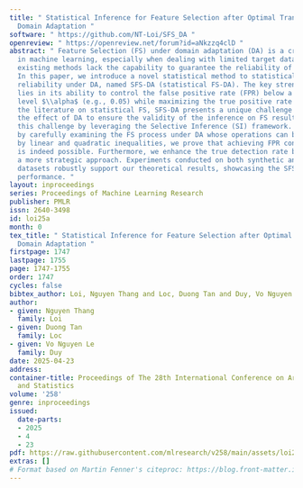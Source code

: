 ```yaml
---
title: " Statistical Inference for Feature Selection after Optimal Transport-based
  Domain Adaptation "
software: " https://github.com/NT-Loi/SFS_DA "
openreview: " https://openreview.net/forum?id=aNkzzq4clD "
abstract: " Feature Selection (FS) under domain adaptation (DA) is a critical task
  in machine learning, especially when dealing with limited target data. However,
  existing methods lack the capability to guarantee the reliability of FS under DA.
  In this paper, we introduce a novel statistical method to statistically test FS
  reliability under DA, named SFS-DA (statistical FS-DA). The key strength of SFS-DA
  lies in its ability to control the false positive rate (FPR) below a pre-specified
  level $\\alpha$ (e.g., 0.05) while maximizing the true positive rate. Compared to
  the literature on statistical FS, SFS-DA presents a unique challenge in addressing
  the effect of DA to ensure the validity of the inference on FS results. We overcome
  this challenge by leveraging the Selective Inference (SI) framework. Specifically,
  by carefully examining the FS process under DA whose operations can be characterized
  by linear and quadratic inequalities, we prove that achieving FPR control in SFS-DA
  is indeed possible. Furthermore, we enhance the true detection rate by introducing
  a more strategic approach. Experiments conducted on both synthetic and real-world
  datasets robustly support our theoretical results, showcasing the SFS-DA’s superior
  performance. "
layout: inproceedings
series: Proceedings of Machine Learning Research
publisher: PMLR
issn: 2640-3498
id: loi25a
month: 0
tex_title: " Statistical Inference for Feature Selection after Optimal Transport-based
  Domain Adaptation "
firstpage: 1747
lastpage: 1755
page: 1747-1755
order: 1747
cycles: false
bibtex_author: Loi, Nguyen Thang and Loc, Duong Tan and Duy, Vo Nguyen Le
author:
- given: Nguyen Thang
  family: Loi
- given: Duong Tan
  family: Loc
- given: Vo Nguyen Le
  family: Duy
date: 2025-04-23
address:
container-title: Proceedings of The 28th International Conference on Artificial Intelligence
  and Statistics
volume: '258'
genre: inproceedings
issued:
  date-parts:
  - 2025
  - 4
  - 23
pdf: https://raw.githubusercontent.com/mlresearch/v258/main/assets/loi25a/loi25a.pdf
extras: []
# Format based on Martin Fenner's citeproc: https://blog.front-matter.io/posts/citeproc-yaml-for-bibliographies/
---
```

